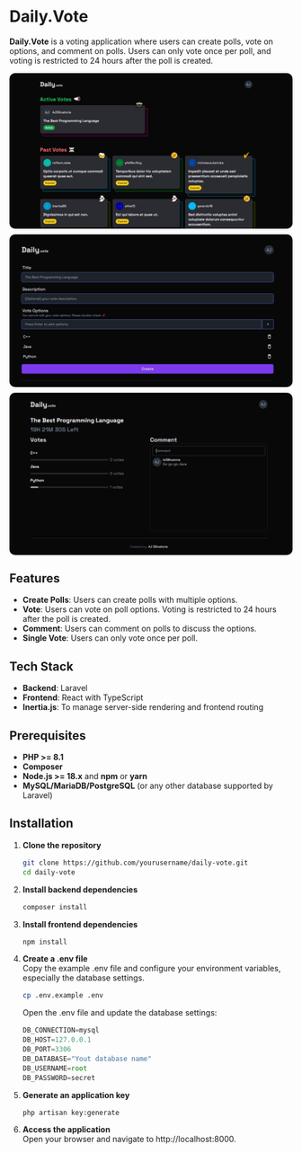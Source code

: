 # Daily.Vote

**Daily.Vote** is a voting application where users can create polls, vote on options, and comment on polls. Users can only vote once per poll, and voting is restricted to 24 hours after the poll is created.

<div style='
    display:flex;
    flex-direction:column;
    gap:10px;
    width:100%;
    height:fit;
    align-items:center;
'>
    <img src='.github\img\home.png' style='max-height:408px; border-radius:10px'/>
    <img src='.github\img\create.png' style='max-height:400px; border-radius:10px'/>
    <img src='.github\img\poll.png' style='max-height:420px; border-radius:10px'/>
</div>

## Features

-   **Create Polls**: Users can create polls with multiple options.
-   **Vote**: Users can vote on poll options. Voting is restricted to 24 hours after the poll is created.
-   **Comment**: Users can comment on polls to discuss the options.
-   **Single Vote**: Users can only vote once per poll.

## Tech Stack

-   **Backend**: Laravel
-   **Frontend**: React with TypeScript
-   **Inertia.js**: To manage server-side rendering and frontend routing

## Prerequisites

-   **PHP >= 8.1**
-   **Composer**
-   **Node.js >= 18.x** and **npm** or **yarn**
-   **MySQL/MariaDB/PostgreSQL** (or any other database supported by Laravel)

## Installation

1. **Clone the repository**

    ```bash
    git clone https://github.com/yourusername/daily-vote.git
    cd daily-vote

    ```

2. **Install backend dependencies**

    ```bash
    composer install
    ```

3. **Install frontend dependencies**

    ```bash
    npm install
    ```

4. **Create a .env file** <br/>
   Copy the example .env file and configure your environment variables, especially the database settings.

    ```bash
    cp .env.example .env
    ```

    Open the .env file and update the database settings:

    ```js
    DB_CONNECTION=mysql
    DB_HOST=127.0.0.1
    DB_PORT=3306
    DB_DATABASE="Yout database name"
    DB_USERNAME=root
    DB_PASSWORD=secret
    ```

5. **Generate an application key**
    ```bash
    php artisan key:generate
    ```
6. **Access the application** <br/>
   Open your browser and navigate to http://localhost:8000.
